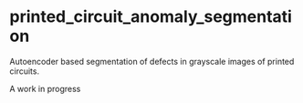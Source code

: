 # printed_circuit_anomaly_segmentation
Autoencoder based segmentation of defects in grayscale images of printed circuits.

A work in progress